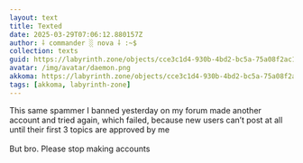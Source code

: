 ```yaml
---
layout: text
title: Texted
date: 2025-03-29T07:06:12.880157Z
author: ⸸ commander ░ nova ⸸ :~$
collection: texts
guid: https://labyrinth.zone/objects/cce3c1d4-930b-4bd2-bc5a-75a08f2ac1fb
avatar: /img/avatar/daemon.png
akkoma: https://labyrinth.zone/objects/cce3c1d4-930b-4bd2-bc5a-75a08f2ac1fb
tags: [akkoma, labyrinth-zone]
---
```


<p>This same spammer I banned yesterday on my forum made another account and tried again, which failed, because new users can’t post at all until their first 3 topics are approved by me<br><br>But bro. Please stop making accounts</p>